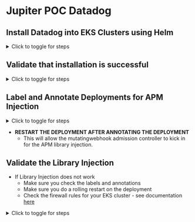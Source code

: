 # Jupiter POC Datadog

## Install Datadog into EKS Clusters using Helm

<details>
<summary>Click to toggle for steps</summary>

- **Use values.yaml that can be found in [helm/values.yaml](https://github.com/jon94/jupiterpoc/blob/main/helm/values.yaml)**
- **Obtain Datadog API Key and place in values.yaml**
- **Obtain Datadog APP Key and place in values.yaml**
- **Replace datadog.clusterName with your cluster name.**
  - This serves as metadata for you to identify the cluster name that will show up in the Datadog UI.
  - Lowercase letters, numbers, and hyphens only.
  - Must start with a letter.
  - Must end with a number or a letter.
  - Overall length should not be higher than 80 characters.

- **Create Namespace** 
```
kubectl create ns datadog
```

- **Create Daemonset and necessary resources using helm**
```
helm repo add datadog https://helm.datadoghq.com
helm repo update
helm install datadog datadog/datadog -n datadog -f values.yaml
```
</details>

## Validate that installation is successful

<details>
<summary>Click to toggle for steps</summary>

- **Validate Daemonset number matches your node count.**
  
  - If no, you might have to set [tolerations](https://github.com/DataDog/helm-charts/blob/main/charts/datadog/values.yaml) on the datadog components.
    - See helm values in link above for tolerations.
   
```
kubectl get ds -n datadog

NAME      DESIRED   CURRENT   READY   UP-TO-DATE   AVAILABLE   NODE SELECTOR            AGE
datadog   3         3         3       3            3           kubernetes.io/os=linux   11m
```

- **Validate that the mutatingwebhookconfigurations for datadog is installed**
  - This is required for the APM Library injection to work.
  
```
kubectl get mutatingwebhookconfiguration

NAME                                                       WEBHOOKS  
datadog-webhook                                            3          
```
</details>

## Label and Annotate Deployments for APM Injection

<details>
<summary>Click to toggle for steps</summary>

- **Example Manifest**
  - Read [here](https://docs.datadoghq.com/getting_started/tagging/unified_service_tagging/?tab=kubernetes#containerized-environment) to understand more about how you can set up unified service tagging for easier correlation in Datadog.
  - Example is already shown in example manifest below.

```YAML
apiVersion: apps/v1
kind: Deployment
metadata:
  labels:
    tags.datadoghq.com/env: dev  # Add here for unified service tagging
    tags.datadoghq.com/service: adservice # Add here for unified service tagging
    tags.datadoghq.com/version: 1.0.0 # Add here for unified service tagging
  name: adservice
  namespace: default
spec:
  progressDeadlineSeconds: 600
  replicas: 1
  revisionHistoryLimit: 10
  selector:
    matchLabels:
      app: adservice
  strategy:
    rollingUpdate:
      maxSurge: 25%
      maxUnavailable: 25%
    type: RollingUpdate
  template:
    metadata:
      annotations:
        admission.datadoghq.com/java-lib.version: v1.31.2 # Add here for APM lib injection
      labels:
        admission.datadoghq.com/enabled: "true" # Add here for APM lib injection
        app: adservice
        tags.datadoghq.com/env: dev   # Add here for unified service tagging
        tags.datadoghq.com/service: adservice    # Add here for unified service tagging
        tags.datadoghq.com/version: 1.0.0    # Add here for unified service tagging
    spec:
      containers:
      - env:
        - name: PORT
          value: "9555"
        - name: DD_INTEGRATION_KOTLIN_COROUTINE_EXPERIMENTAL_ENABLED    # Add here experimental kotlin coroutine
          value: true        
        image: docker.io/smazzone/adservice:a759553da31c4093c95a54403554188ec2ac229765d6c14405bbc18bce9825ae
        imagePullPolicy: IfNotPresent
        name: server
        ports:
        - containerPort: 9555
          protocol: TCP
        resources:
          limits:
            cpu: 300m
            memory: 300Mi
          requests:
            cpu: 200m
            memory: 180Mi
        securityContext:
          allowPrivilegeEscalation: false
          capabilities:
            drop:
            - all
          privileged: false
        terminationMessagePath: /dev/termination-log
        terminationMessagePolicy: File
      dnsPolicy: ClusterFirst
      restartPolicy: Always
      schedulerName: default-scheduler
      securityContext:
        fsGroup: 1000
        runAsGroup: 1000
        runAsNonRoot: true
        runAsUser: 1000
      serviceAccount: default
      serviceAccountName: default
      terminationGracePeriodSeconds: 5
```
</details>

- **RESTART THE DEPLOYMENT AFTER ANNOTATING THE DEPLOYMENT**
  - This will allow the mutatingwebhook admission controller to kick in for the APM library injection.
    
## Validate the Library Injection
- If Library Injection does not work
  - Make sure you check the labels and annotations
  - Make sure you do a rolling restart on the deployment
  - Check the firewall rules for your EKS cluster - see documentation [here](https://docs.datadoghq.com/containers/troubleshooting/admission-controller/?tab=helm#amazon-elastic-kubernetes-service-eks)

<details>
<summary>Click to toggle for steps</summary>
  
- [Validate Library Injection](https://docs.datadoghq.com/tracing/trace_collection/library_injection_local/?tab=kubernetes#check-that-the-library-injection-was-successful). Take a look at how you can validate that library injection is successful.

OR

- Use kubectl describe to validate library injection.
```
kubectl describe po -n <namespace> <podname>

Init Containers:
  datadog-lib-xxx-init:
    Container ID:  containerd://b5dfce228e21c329fe1ea6e015de78c27350b78f2630d35f8bc2fbc512b06d89
    Image:         gcr.io/datadoghq/dd-lib-xxx-init:v2.6.5
    Image ID:      gcr.io/datadoghq/dd-lib-xxx-init@sha256:4612058685b72a2a0ca80fb9a23f1eb77b79341de7a8b79ced9b0671ec6482bd
    Port:          <none>
    Host Port:     <none>
    Command:
      sh
      copy-lib.sh
      /datadog-lib
    State:          Terminated
      Reason:       Completed
      Exit Code:    0
      Started:      Tue, 27 Feb 2024 13:50:48 +0800
      Finished:     Tue, 27 Feb 2024 13:51:02 +0800
    Ready:          True
    Restart Count:  0

```

</details>

